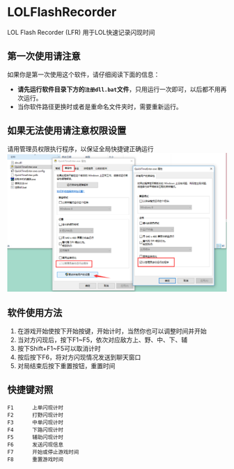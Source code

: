 # LOLFlashRecorder
LOL Flash Recorder (LFR) 用于LOL快速记录闪现时间

## **第一次使用请注意**

如果你是第一次使用这个软件，请仔细阅读下面的信息：

- **请先运行软件目录下方的`注册dll.bat`文件**，只用运行一次即可，以后都不用再次运行。
- 当你软件路径更换时或者是重命名文件夹时，需要重新运行。

## 如果无法使用请注意权限设置

请用管理员权限执行程序，以保证全局快捷键正确运行
![](./权限设置.png)


## 软件使用方法
1. 在游戏开始使按下开始按键，开始计时，当然你也可以调整时间并开始
2. 当对方闪现后，按下F1~F5，依次对应敌方上、野、中、下、辅
3. 按下Shift+F1~F5可以取消计时
4. 按后按下F6，将对方闪现情况发送到聊天窗口
5. 对局结束后按下重置按钮，重置时间

## 快捷键对照
```
F1		上单闪现计时
F2		打野闪现计时
F3		中单闪现计时
F4		下路闪现计时
F5		辅助闪现计时
F6		发送闪现信息
F7		开始或停止游戏时间
F8		重置游戏时间
```